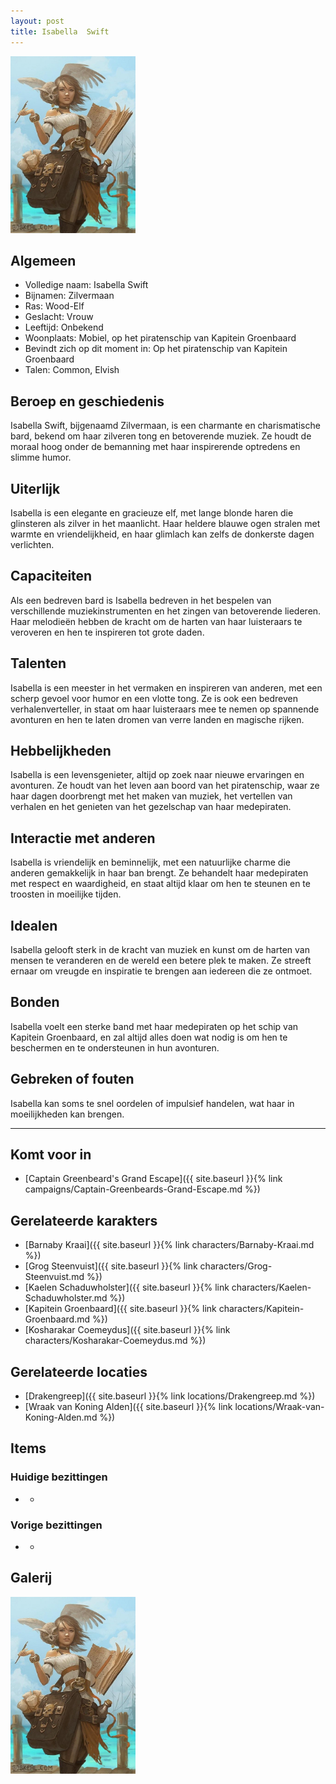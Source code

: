 ```yaml
---
layout: post
title: Isabella  Swift
---
```


<img src="../images/Isabella Swift.jpg" alt="Isabella Swift" width=200>

## Algemeen
* Volledige naam: Isabella Swift
* Bijnamen: Zilvermaan
* Ras: Wood-Elf
* Geslacht: Vrouw
* Leeftijd: Onbekend
* Woonplaats: Mobiel, op het piratenschip van Kapitein Groenbaard
* Bevindt zich op dit moment in: Op het piratenschip van Kapitein Groenbaard
* Talen: Common, Elvish

## Beroep en geschiedenis
Isabella Swift, bijgenaamd Zilvermaan, is een charmante en charismatische bard, bekend om haar zilveren tong en betoverende muziek. Ze houdt de moraal hoog onder de bemanning met haar inspirerende optredens en slimme humor.

## Uiterlijk
Isabella is een elegante en gracieuze elf, met lange blonde haren die glinsteren als zilver in het maanlicht. Haar heldere blauwe ogen stralen met warmte en vriendelijkheid, en haar glimlach kan zelfs de donkerste dagen verlichten.

## Capaciteiten
Als een bedreven bard is Isabella bedreven in het bespelen van verschillende muziekinstrumenten en het zingen van betoverende liederen. Haar melodieën hebben de kracht om de harten van haar luisteraars te veroveren en hen te inspireren tot grote daden.

## Talenten
Isabella is een meester in het vermaken en inspireren van anderen, met een scherp gevoel voor humor en een vlotte tong. Ze is ook een bedreven verhalenverteller, in staat om haar luisteraars mee te nemen op spannende avonturen en hen te laten dromen van verre landen en magische rijken.

## Hebbelijkheden
Isabella is een levensgenieter, altijd op zoek naar nieuwe ervaringen en avonturen. Ze houdt van het leven aan boord van het piratenschip, waar ze haar dagen doorbrengt met het maken van muziek, het vertellen van verhalen en het genieten van het gezelschap van haar medepiraten.

## Interactie met anderen
Isabella is vriendelijk en beminnelijk, met een natuurlijke charme die anderen gemakkelijk in haar ban brengt. Ze behandelt haar medepiraten met respect en waardigheid, en staat altijd klaar om hen te steunen en te troosten in moeilijke tijden.

## Idealen
Isabella gelooft sterk in de kracht van muziek en kunst om de harten van mensen te veranderen en de wereld een betere plek te maken. Ze streeft ernaar om vreugde en inspiratie te brengen aan iedereen die ze ontmoet.

## Bonden
Isabella voelt een sterke band met haar medepiraten op het schip van Kapitein Groenbaard, en zal altijd alles doen wat nodig is om hen te beschermen en te ondersteunen in hun avonturen.

## Gebreken of fouten
Isabella kan soms te snel oordelen of impulsief handelen, wat haar in moeilijkheden kan brengen.

---

## Komt voor in
* [Captain Greenbeard's Grand Escape]({{ site.baseurl }}{% link campaigns/Captain-Greenbeards-Grand-Escape.md %})

## Gerelateerde karakters
* [Barnaby Kraai]({{ site.baseurl }}{% link characters/Barnaby-Kraai.md %})
* [Grog Steenvuist]({{ site.baseurl }}{% link characters/Grog-Steenvuist.md %})
* [Kaelen Schaduwholster]({{ site.baseurl }}{% link characters/Kaelen-Schaduwholster.md %})
* [Kapitein Groenbaard]({{ site.baseurl }}{% link characters/Kapitein-Groenbaard.md %})
* [Kosharakar Coemeydus]({{ site.baseurl }}{% link characters/Kosharakar-Coemeydus.md %})

## Gerelateerde locaties
* [Drakengreep]({{ site.baseurl }}{% link locations/Drakengreep.md %})
* [Wraak van Koning Alden]({{ site.baseurl }}{% link locations/Wraak-van-Koning-Alden.md %})

## Items

### Huidige bezittingen
* -

### Vorige bezittingen
* -

## Galerij
<img src="../images/Isabella Swift.jpg" alt="Isabella Swift" width=200>
